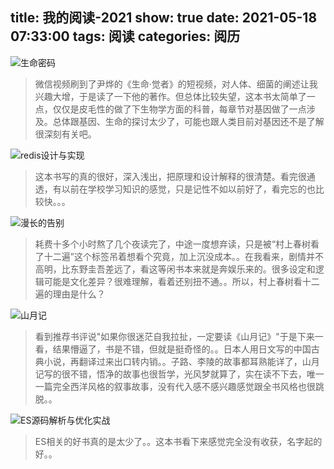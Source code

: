 title: 我的阅读-2021
show: true
date: 2021-05-18 07:33:00
tags: 阅读
categories: 阅历
---
![生命密码](https://img2.doubanio.com/view/subject/s/public/s29912082.jpg)
> 微信视频刷到了尹烨的《生命·觉者》的短视频，对人体、细菌的阐述让我兴趣大增，于是读了一下他的著作。但总体比较失望，这本书太简单了一点，仅仅是皮毛性的做了下生物学方面的科普，每章节对基因做了一点涉及。总体跟基因、生命的探讨太少了，可能也跟人类目前对基因还不是了解很深刻有关吧。

![redis设计与实现](https://img1.doubanio.com/view/subject/s/p/s27297117.jpg)
> 这本书写的真的很好，深入浅出，把原理和设计解释的很清楚。看完很通透，有以前在学校学习知识的感觉，只是记性不如以前好了，看完忘的也比较快。。。

![漫长的告别](https://img2.doubanio.com/view/subject/s/p/s29860112.jpg)
> 耗费十多个小时熬了几个夜读完了，中途一度想弃读，只是被“村上春树看了十二遍”这个标签吊着想看个究竟，加上沉没成本。。在我看来，剧情并不高明，比东野圭吾差远了，看这等闲书本来就是奔娱乐来的。很多设定和逻辑可能是文化差异？很难理解，看着还别扭不通。。所以，村上春树看十二遍的理由是什么？

![山月记](https://img1.doubanio.com/view/subject/s/p/s30020978.jpg)
> 看到推荐书评说"如果你很迷茫自我拉扯，一定要读《山月记》"于是下来一看，结果懵逼了，书是不错，但就是挺奇怪的。。日本人用日文写的中国古典小说，再翻译过来出口转内销。。子路、李陵的故事都耳熟能详了，山月记写的很不错，悟净的故事也很哲学，光风梦就算了，实在读不下去，唯一一篇完全西洋风格的叙事故事，没有代入感不感兴趣感觉跟全书风格也很跳脱。。

![ES源码解析与优化实战](https://img1.doubanio.com/view/subject/s/p/s29931477.jpg)
> ES相关的好书真的是太少了。。这本书看下来感觉完全没有收获，名字起的好。。
